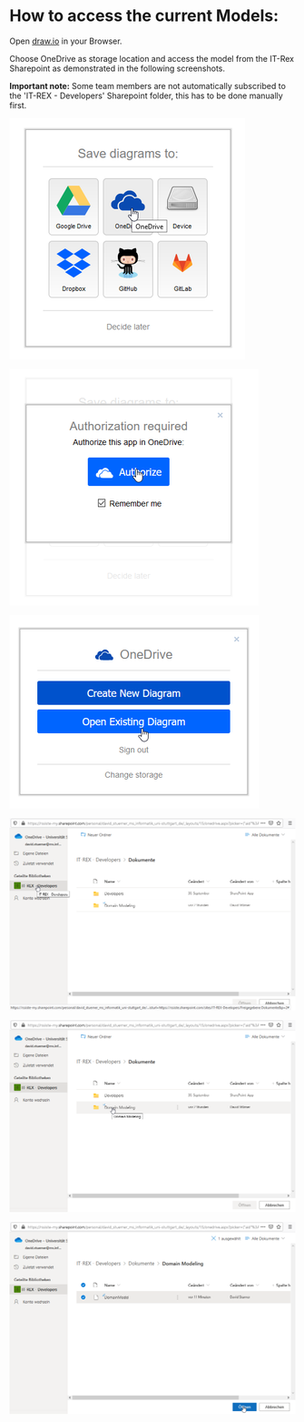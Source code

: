# How to access the current Models:

Open [draw.io](https://app.diagrams.net/) in your Browser.

Choose OneDrive as storage location and access the model from the IT-Rex Sharepoint as demonstrated in the following screenshots.

**Important note:** Some team members are not automatically subscribed to the 'IT-REX - Developers' Sharepoint folder, this has to be done manually first.

![Screenshot01](./Images/DrawIO/Screenshot01.png)

![Screenshot02](./Images/DrawIO/Screenshot02.png)

![Screenshot03](./Images/DrawIO/Screenshot03.png)

![Screenshot04](./Images/DrawIO/Screenshot04.png)

![Screenshot05](./Images/DrawIO/Screenshot05.png)

![Screenshot06](./Images/DrawIO/Screenshot06.png)
